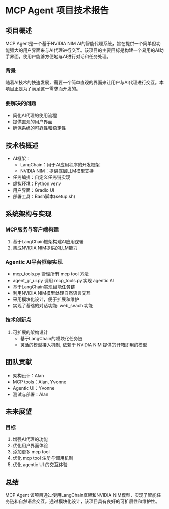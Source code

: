 # MCP Agent 项目技术报告

## 项目概述
MCP Agent是一个基于NVIDIA NIM AI的智能代理系统，旨在提供一个简单但功能强大的用户界面来与AI代理进行交互。该项目的主要目标是构建一个易用的AI助手界面，使用户能够方便地与AI进行对话和任务处理。

### 背景
随着AI技术的快速发展，需要一个简单直观的界面来让用户与AI代理进行交互。本项目正是为了满足这一需求而开发的。

### 要解决的问题
- 简化AI代理的使用流程
- 提供直观的用户界面
- 确保系统的可靠性和稳定性

## 技术栈概述
- AI框架：
  - LangChain：用于AI应用程序的开发框架
  - NVIDIA NIM：提供底层LLM模型支持
- 任务编排：自定义任务链实现
- 虚拟环境：Python venv
- 用户界面：Gradio UI
- 部署工具：Bash脚本(setup.sh)

## 系统架构与实现

### MCP服务与客户端构建
1. 基于LangChain框架构建AI应用逻辑
2. 集成NVIDIA NIM提供的LLM能力

### Agentic AI平台框架实现
- mcp_tools.py 管理所有 mcp tool 方法
- agent_gr_ui.py 调用 mcp_tools.py 实现 agentic AI
- 基于LangChain实现智能任务链
- 利用NVIDIA NIM模型处理自然语言交互
- 采用模块化设计，便于扩展和维护
- 实现了基础的对话功能: web_seach 功能

### 技术创新点
1. 可扩展的架构设计
   - 基于LangChain的模块化任务链
   - 灵活的模型接入机制, 依赖于 NVIDIA NIM 提供的开箱即用的模型


## 团队贡献
- 架构设计：Alan
- MCP tools：Alan, Yvonne
- Agentic UI：Yvonne
- 测试与部署：Alan

## 未来展望

### 目标
1. 增强AI代理的功能
2. 优化用户界面体验
3. 添加更多 mcp tool
4. 优化 mcp tool 注册与调用机制
5. 优化 agentic UI 的交互体验

## 总结
MCP Agent 该项目通过使用LangChain框架和NVIDIA NIM模型，实现了智能任务链和自然语言交互。通过模块化设计，该项目具有良好的可扩展性和维护性。